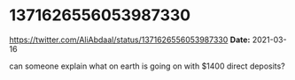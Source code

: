 # 1371626556053987330
https://twitter.com/AliAbdaal/status/1371626556053987330
**Date:** 2021-03-16

can someone explain what on earth is going on with $1400 direct deposits?
